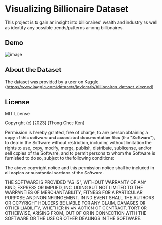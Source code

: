 # Visualizing Billionaire Dataset
This project is to gain an insight into billionaires' wealth and industry as well as identify any possible trends/patterns among billionaires. 

## Demo
![image](https://github.com/LouisThong15/Data-Analysis-Projects/assets/134668971/d6f752b3-ae07-4353-867f-e7261b0863a0)

## About the Dataset
The dataset was provided by a user on Kaggle. (https://www.kaggle.com/datasets/javiersab/billionaires-dataset-cleaned)

## License
MIT License

Copyright (c) [2023] [Thong Chee Ken]

Permission is hereby granted, free of charge, to any person obtaining a copy
of this software and associated documentation files (the "Software"), to deal
in the Software without restriction, including without limitation the rights
to use, copy, modify, merge, publish, distribute, sublicense, and/or sell
copies of the Software, and to permit persons to whom the Software is
furnished to do so, subject to the following conditions:

The above copyright notice and this permission notice shall be included in all
copies or substantial portions of the Software.

THE SOFTWARE IS PROVIDED "AS IS", WITHOUT WARRANTY OF ANY KIND, EXPRESS OR
IMPLIED, INCLUDING BUT NOT LIMITED TO THE WARRANTIES OF MERCHANTABILITY,
FITNESS FOR A PARTICULAR PURPOSE AND NONINFRINGEMENT. IN NO EVENT SHALL THE
AUTHORS OR COPYRIGHT HOLDERS BE LIABLE FOR ANY CLAIM, DAMAGES OR OTHER
LIABILITY, WHETHER IN AN ACTION OF CONTRACT, TORT OR OTHERWISE, ARISING FROM,
OUT OF OR IN CONNECTION WITH THE SOFTWARE OR THE USE OR OTHER DEALINGS IN THE
SOFTWARE.
